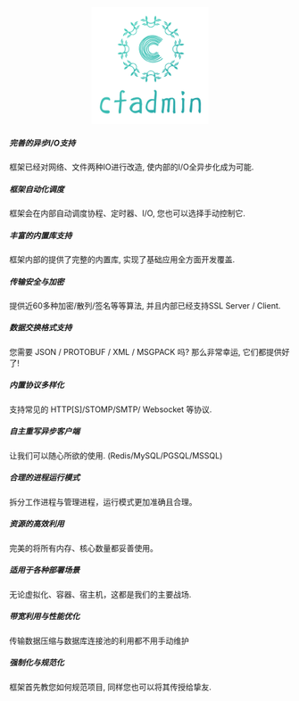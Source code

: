 <!-- 首页样式文件 -->

<div style="text-align: center;">
  <figure>
    <img src="images/logo.png">
  <figure>
</div>

<div class="row py-3 mb-5">
  <div class="col-md-4">
    <div class="card flex-row border-0">
      <div class="mt-3">
        <span class="fas fa-bolt fa-2x text-info"></span>
      </div>
      <div class="card-body pl-2">
        <h5 class="card-title">
          完善的异步I/O支持
        </h5>
        <p class="card-text text-muted">
          框架已经对网络、文件两种IO进行改造, 使内部的I/O全异步化成为可能.
        </p>
      </div>
    </div>
  </div>
  <div class="col-md-4">
    <div class="card flex-row border-0">
      <div class="mt-3">
        <span class="fas fa-cogs fa-2x text-info"></span>
      </div>
      <div class="card-body pl-2">
        <h5 class="card-title">
          框架自动化调度
        </h5>
        <p class="card-text text-muted">
          框架会在内部自动调度协程、定时器、I/O, 您也可以选择手动控制它.
        </p>
      </div>
    </div>
  </div>
  <div class="col-md-4">
    <div class="card flex-row border-0">
      <div class="mt-3">
        <span class="fas fa-project-diagram fa-2x text-info"></span>
      </div>
      <div class="card-body pl-2">
        <h5 class="card-title">
          丰富的内置库支持
        </h5>
        <p class="card-text text-muted">
          框架内部的提供了完整的内置库, 实现了基础应用全方面开发覆盖.
        </p>
      </div>
    </div>
  </div>
  <div class="col-md-4">
    <div class="card flex-row border-0">
      <div class="mt-3">
        <span class="fas fa-lock fa-2x text-info"></span>
      </div>
      <div class="card-body pl-2">
        <h5 class="card-title">
          传输安全与加密
        </h5>
        <p class="card-text text-muted">
          提供近60多种加密/散列/签名等等算法, 并且内部已经支持SSL Server / Client.
        </p>
      </div>
    </div>
  </div>
  <div class="col-md-4">
    <div class="card flex-row border-0">
      <div class="mt-3">
        <span class="fas fa-check-square fa-2x text-info"></span>
      </div>
      <div class="card-body pl-2">
        <h5 class="card-title">
          数据交换格式支持
        </h5>
        <p class="card-text text-muted">
          您需要 JSON / PROTOBUF / XML / MSGPACK 吗? 那么非常幸运, 它们都提供好了!
        </p>
      </div>
    </div>
  </div>
  <div class="col-md-4">
    <div class="card flex-row border-0">
      <div class="mt-3">
        <span class="fas fa-code fa-2x text-info"></span>
      </div>
      <div class="card-body pl-2">
        <h5 class="card-title">
          内置协议多样化
        </h5>
        <p class="card-text text-muted">
          支持常见的 HTTP[S]/STOMP/SMTP/ Websocket 等协议.
        </p>
      </div>
    </div>
  </div>
  <div class="col-md-4">
    <div class="card flex-row border-0">
      <div class="mt-3">
        <span class="fas fa-plug fa-2x text-info"></span>
      </div>
      <div class="card-body pl-2">
        <h5 class="card-title">
          自主重写异步客户端
        </h5>
        <p class="card-text text-muted">
          让我们可以随心所欲的使用.
          (Redis/MySQL/PGSQL/MSSQL)
        </p>
      </div>
    </div>
  </div>
  <div class="col-md-4">
    <div class="card flex-row border-0">
      <div class="mt-3">
        <span class="fas fa-magic fa-2x text-info"></span>
      </div>
      <div class="card-body pl-2">
        <h5 class="card-title">
          合理的进程运行模式
        </h5>
        <p class="card-text text-muted">
          拆分工作进程与管理进程，运行模式更加准确且合理。
        </p>
      </div>
    </div>
  </div>
  <div class="col-md-4">
    <div class="card flex-row border-0">
      <div class="mt-3">
        <span class="fas fa-bus fa-2x text-info"></span>
      </div>
      <div class="card-body pl-2">
        <h5 class="card-title">
          资源的高效利用
        </h5>
        <p class="card-text text-muted">
          完美的将所有内存、核心数量都妥善使用。
        </p>
      </div>
    </div>
  </div>
  <div class="col-md-4">
    <div class="card flex-row border-0">
      <div class="mt-3">
        <span class="fas fa-database fa-2x text-info"></span>
      </div>
      <div class="card-body pl-2">
        <h5 class="card-title">
          适用于各种部署场景
        </h5>
        <p class="card-text text-muted">
          无论虚拟化、容器、宿主机，这都是我们的主要战场.
        </p>
      </div>
    </div>
  </div>
  <div class="col-md-4">
    <div class="card flex-row border-0">
      <div class="mt-3">
        <span class="fas fa-plane fa-2x text-info"></span>
      </div>
      <div class="card-body pl-2">
        <h5 class="card-title">
          带宽利用与性能优化
        </h5>
        <p class="card-text text-muted">
          传输数据压缩与数据库连接池的利用都不用手动维护
        </p>
      </div>
    </div>
  </div>
  <div class="col-md-4">
    <div class="card flex-row border-0">
      <div class="mt-3">
        <span class="fas fa-spider fa-2x text-info"></span>
      </div>
      <div class="card-body pl-2">
        <h5 class="card-title">
          强制化与规范化
        </h5>
        <p class="card-text text-muted">
          框架首先教您如何规范项目, 同样您也可以将其传授给挚友.
        </p>
      </div>
    </div>
  </div>
</div>